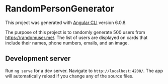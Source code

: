 # RandomPersonGenerator

This project was generated with [Angular CLI](https://github.com/angular/angular-cli) version 6.0.8.

The purpose of this project is to randomly generate 500 users from https://randomuser.me/. The list of users are displayed on cards that include their names, phone numbers, emails, and an image.

## Development server

Run `ng serve` for a dev server. Navigate to `http://localhost:4200/`. The app will automatically reload if you change any of the source files.


